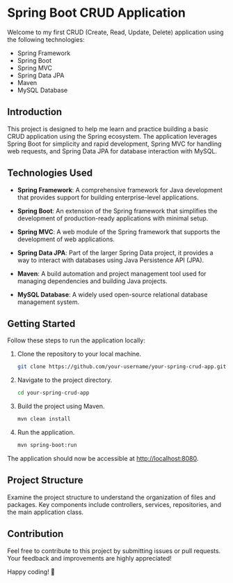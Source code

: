 # Spring Boot CRUD Application

Welcome to my first CRUD (Create, Read, Update, Delete) application using the following technologies:

- Spring Framework
- Spring Boot
- Spring MVC
- Spring Data JPA
- Maven
- MySQL Database

## Introduction

This project is designed to help me learn and practice building a basic CRUD application using the Spring ecosystem. The application leverages Spring Boot for simplicity and rapid development, Spring MVC for handling web requests, and Spring Data JPA for database interaction with MySQL.

## Technologies Used

- **Spring Framework**: A comprehensive framework for Java development that provides support for building enterprise-level applications.
  
- **Spring Boot**: An extension of the Spring framework that simplifies the development of production-ready applications with minimal setup.

- **Spring MVC**: A web module of the Spring framework that supports the development of web applications.

- **Spring Data JPA**: Part of the larger Spring Data project, it provides a way to interact with databases using Java Persistence API (JPA).

- **Maven**: A build automation and project management tool used for managing dependencies and building Java projects.

- **MySQL Database**: A widely used open-source relational database management system.

## Getting Started

Follow these steps to run the application locally:

1. Clone the repository to your local machine.
   
   ```bash
   git clone https://github.com/your-username/your-spring-crud-app.git
   ```

2. Navigate to the project directory.

   ```bash
   cd your-spring-crud-app
   ```

3. Build the project using Maven.

   ```bash
   mvn clean install
   ```

4. Run the application.

   ```bash
   mvn spring-boot:run
   ```

The application should now be accessible at [http://localhost:8080](http://localhost:8080).

## Project Structure

Examine the project structure to understand the organization of files and packages. Key components include controllers, services, repositories, and the main application class.

## Contribution

Feel free to contribute to this project by submitting issues or pull requests. Your feedback and improvements are highly appreciated!

Happy coding! 🚀
 
